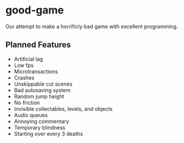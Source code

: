# good-game
Our attempt to make a horrificly bad game with excellent programming.


## Planned Features
- Artificial lag
- Low fps
- Microtransactions
- Crashes
- Unskippable cut scenes
- Bad autosaving system
- Random jump height
- No friction
- Invisible collectables, levels, and objects
- Audio queues
- Annoying commentary
- Temporary blindness
- Starting over every 3 deaths
